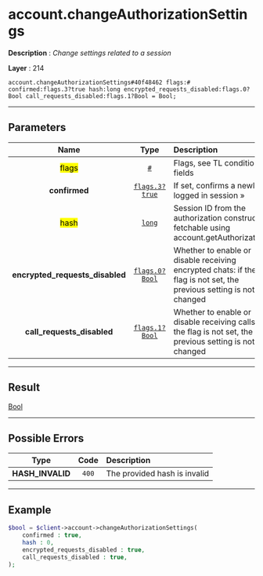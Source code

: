 # account.changeAuthorizationSettings

**Description** : *Change settings related to a session*

**Layer** : 214

```tl
account.changeAuthorizationSettings#40f48462 flags:# confirmed:flags.3?true hash:long encrypted_requests_disabled:flags.0?Bool call_requests_disabled:flags.1?Bool = Bool;
```

---

## Parameters

| Name | Type | Description |
| :---: | :---: | :--- |
| <mark>flags</mark> | [`#`](type/#) | Flags, see TL conditional fields |
| **confirmed** | [`flags.3?true`](type/true) | If set, confirms a newly logged in session » |
| <mark>hash</mark> | [`long`](type/long) | Session ID from the authorization constructor, fetchable using account.getAuthorizations |
| **encrypted_requests_disabled** | [`flags.0?Bool`](type/Bool) | Whether to enable or disable receiving encrypted chats: if the flag is not set, the previous setting is not changed |
| **call_requests_disabled** | [`flags.1?Bool`](type/Bool) | Whether to enable or disable receiving calls: if the flag is not set, the previous setting is not changed |

---

## Result

[Bool](type/Bool)

---

## Possible Errors

| Type | Code | Description |
| :---: | :---: | :--- |
| **HASH_INVALID** | `400` | The provided hash is invalid |

---

## Example

```php
$bool = $client->account->changeAuthorizationSettings(
	confirmed : true,
	hash : 0,
	encrypted_requests_disabled : true,
	call_requests_disabled : true,
);
```